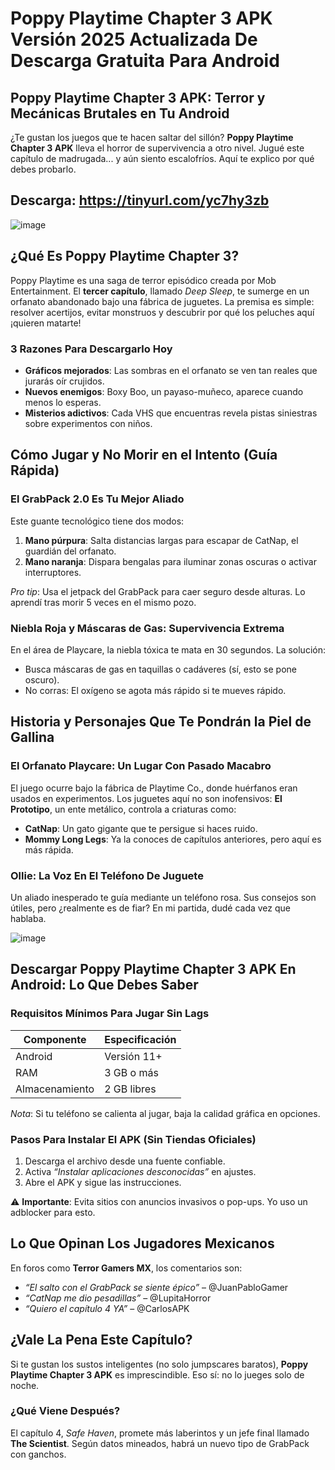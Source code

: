 # Poppy Playtime Chapter 3 APK Versión 2025 Actualizada De Descarga Gratuita Para Android

## Poppy Playtime Chapter 3 APK: Terror y Mecánicas Brutales en Tu Android

¿Te gustan los juegos que te hacen saltar del sillón? **Poppy Playtime Chapter 3 APK** lleva el horror de supervivencia a otro nivel. Jugué este capítulo de madrugada... y aún siento escalofríos. Aquí te explico por qué debes probarlo.

## Descarga: https://tinyurl.com/yc7hy3zb

![image](https://github.com/user-attachments/assets/3b93e84a-4c8a-4ba0-8aa8-55ce2cf9b7eb)

## ¿Qué Es Poppy Playtime Chapter 3?  
Poppy Playtime es una saga de terror episódico creada por Mob Entertainment. El **tercer capítulo**, llamado *Deep Sleep*, te sumerge en un orfanato abandonado bajo una fábrica de juguetes. La premisa es simple: resolver acertijos, evitar monstruos y descubrir por qué los peluches aquí ¡quieren matarte!

### 3 Razones Para Descargarlo Hoy  
- **Gráficos mejorados**: Las sombras en el orfanato se ven tan reales que jurarás oír crujidos.  
- **Nuevos enemigos**: Boxy Boo, un payaso-muñeco, aparece cuando menos lo esperas.  
- **Misterios adictivos**: Cada VHS que encuentras revela pistas siniestras sobre experimentos con niños.  

## Cómo Jugar y No Morir en el Intento (Guía Rápida)  

### El GrabPack 2.0 Es Tu Mejor Aliado  
Este guante tecnológico tiene dos modos:  
1. **Mano púrpura**: Salta distancias largas para escapar de CatNap, el guardián del orfanato.  
2. **Mano naranja**: Dispara bengalas para iluminar zonas oscuras o activar interruptores.  

*Pro tip*: Usa el jetpack del GrabPack para caer seguro desde alturas. Lo aprendí tras morir 5 veces en el mismo pozo.  

### Niebla Roja y Máscaras de Gas: Supervivencia Extrema  
En el área de Playcare, la niebla tóxica te mata en 30 segundos. La solución:  
- Busca máscaras de gas en taquillas o cadáveres (sí, esto se pone oscuro).  
- No corras: El oxígeno se agota más rápido si te mueves rápido.  

## Historia y Personajes Que Te Pondrán la Piel de Gallina  

### El Orfanato Playcare: Un Lugar Con Pasado Macabro  
El juego ocurre bajo la fábrica de Playtime Co., donde huérfanos eran usados en experimentos. Los juguetes aquí no son inofensivos: **El Prototipo**, un ente metálico, controla a criaturas como:  
- **CatNap**: Un gato gigante que te persigue si haces ruido.  
- **Mommy Long Legs**: Ya la conoces de capítulos anteriores, pero aquí es más rápida.  

### Ollie: La Voz En El Teléfono De Juguete  
Un aliado inesperado te guía mediante un teléfono rosa. Sus consejos son útiles, pero ¿realmente es de fiar? En mi partida, dudé cada vez que hablaba.  

![image](https://github.com/user-attachments/assets/6564c0da-df6a-44d6-b74f-66cb8e2773c0)

## Descargar Poppy Playtime Chapter 3 APK En Android: Lo Que Debes Saber  

### Requisitos Mínimos Para Jugar Sin Lags  
| Componente | Especificación |  
|------------|----------------|  
| Android    | Versión 11+    |  
| RAM        | 3 GB o más     |  
| Almacenamiento | 2 GB libres |  

*Nota*: Si tu teléfono se calienta al jugar, baja la calidad gráfica en opciones.  

### Pasos Para Instalar El APK (Sin Tiendas Oficiales)  
1. Descarga el archivo desde una fuente confiable.  
2. Activa *“Instalar aplicaciones desconocidas”* en ajustes.  
3. Abre el APK y sigue las instrucciones.  

⚠️ **Importante**: Evita sitios con anuncios invasivos o pop-ups. Yo uso un adblocker para esto.  

## Lo Que Opinan Los Jugadores Mexicanos  
En foros como **Terror Gamers MX**, los comentarios son:  
- *“El salto con el GrabPack se siente épico”* – @JuanPabloGamer  
- *“CatNap me dio pesadillas”* – @LupitaHorror  
- *“Quiero el capítulo 4 YA”* – @CarlosAPK  

## ¿Vale La Pena Este Capítulo?  
Si te gustan los sustos inteligentes (no solo jumpscares baratos), **Poppy Playtime Chapter 3 APK** es imprescindible. Eso sí: no lo jueges solo de noche.  

### ¿Qué Viene Después?  
El capítulo 4, *Safe Haven*, promete más laberintos y un jefe final llamado **The Scientist**. Según datos mineados, habrá un nuevo tipo de GrabPack con ganchos. 
